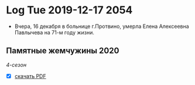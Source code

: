 # Log Tue 2019-12-17 2054

- Вчера, 16 декабря в больнице г.Протвино, умерла Елена Алексеевна Павлычева на 71-м году жизни.

## Памятные жемчужины 2020

_4_-_сезон_

- [x] [скачать PDF](http://adventistfiles.net/yamolod/pathfinder/pzh/p-zh2020.pdf)
